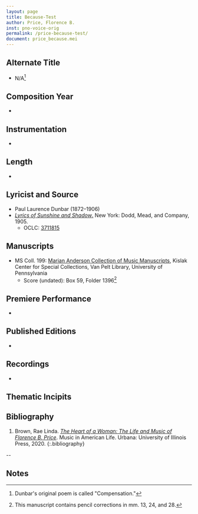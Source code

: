 ```yaml
---
layout: page
title: Because-Test
author: Price, Florence B.
inst: pno-voice-orig
permalink: /price-because-test/
document: price_because.mei
---
```


## Alternate Title
- N/A[^fn1]

## Composition Year
- 

## Instrumentation
- 

## Length
- 

## Lyricist and Source
- Paul Laurence Dunbar (1872&ndash;1906)
- [*Lyrics of Sunshine and Shadow*.](https://books.google.com/books?id=fT4RAAAAYAAJ) New York: Dodd, Mead, and Company, 1905.
     * OCLC: <a href="https://search.worldcat.org/title/3711815" target="_blank">3711815</a>

## Manuscripts
- MS Coll. 199: <a href="https://www.library.upenn.edu/detail/collection/marian-anderson-collection" target="_blank">Marian Anderson Collection of Music Manuscripts</a>, Kislak Center for Special Collections, Van Pelt Library, University of Pennsylvania
    * Score (undated): Box 59, Folder 1396[^fn2]

## Premiere Performance
- 

## Published Editions
- 

## Recordings
- 

## Thematic Incipits
<div style="width: 210px;" id="notation"></div>

## Bibliography
1. Brown, Rae Linda. <a href="https://www.worldcat.org/title/1122800180" target="_blank">*The Heart of a Woman: The Life and Music of Florence B. Price*</a>. Music in American Life. Urbana: University of Illinois Press, 2020.
{:.bibliography}

--

## Notes
[^fn1]: Dunbar's original poem is called "Compensation."
[^fn2]: This manuscript contains pencil corrections in mm. 13, 24, and 28.
